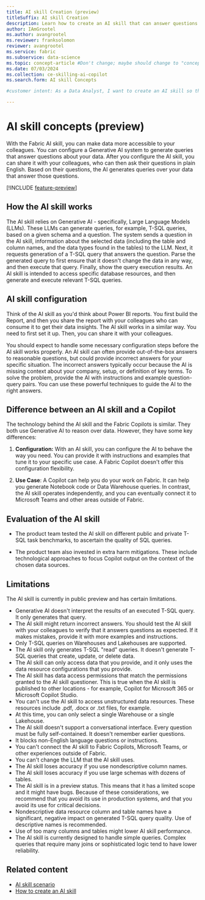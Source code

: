 ```yaml
---
title: AI skill Creation (preview)
titleSuffix: AI skill Creation
description: Learn how to create an AI skill that can answer questions about data.
author: IAmGrootel
ms.author: avangrootel
ms.reviewer: franksolomon
reviewer: avangrootel
ms.service: fabric
ms.subservice: data-science
ms.topic: concept-article #Don't change; maybe should change to "conceptual".
ms.date: 07/03/2024
ms.collection: ce-skilling-ai-copilot
ms.search.form: AI skill Concepts

#customer intent: As a Data Analyst, I want to create an AI skill so that I can make it easier for me and my colleagues to get answers from data.

---
```


# AI skill concepts (preview)

With the Fabric AI skill, you can make data more accessible to your colleagues. You can configure a Generative AI system to generate queries that answer questions about your data. After you configure the AI skill, you can share it with your colleagues, who can then ask their questions in plain English. Based on their questions, the AI generates queries over your data that answer those questions.

[!INCLUDE [feature-preview](../includes/feature-preview-note.md)]

## How the AI skill works

The AI skill relies on Generative AI - specifically, Large Language Models (LLMs). These LLMs can generate queries, for example, T-SQL queries, based on a given schema and a question. The system sends a question in the AI skill, information about the selected data (including the table and column names, and the data types found in the tables) to the LLM. Next, it requests generation of a T-SQL query that answers the question. Parse the generated query to first ensure that it doesn't change the data in any way, and then execute that query. Finally, show the query execution results. An AI skill is intended to access specific database resources, and then generate and execute relevant T-SQL queries.

## AI skill configuration

Think of the AI skill as you'd think about Power BI reports. You first build the Report, and then you share the report with your colleagues who can consume it to get their data insights. The AI skill works in a similar way. You need to first set it up. Then, you can share it with your colleagues.

You should expect to handle some necessary configuration steps before the AI skill works properly. An AI skill can often provide out-of-the-box answers to reasonable questions, but could provide incorrect answers for your specific situation. The incorrect answers typically occur because the AI is missing context about your company, setup, or definition of key terms. To solve the problem, provide the AI with instructions and example question-query pairs. You can use these powerful techniques to guide the AI to the right answers.

## Difference between an AI skill and a Copilot

The technology behind the AI skill and the Fabric Copilots is similar. They both use Generative AI to reason over data. However, they have some key differences:

1. **Configuration:** With an AI skill, you can configure the AI to behave the way you need. You can provide it with instructions and examples that tune it to your specific use case. A Fabric Copilot doesn't offer this configuration flexibility.

1. **Use Case**: A Copilot can help you do your work on Fabric. It can help you generate Notebook code or Data Warehouse queries. In contrast, the AI skill operates independently, and you can eventually connect it to Microsoft Teams and other areas outside of Fabric.

## Evaluation of the AI skill

- The product team tested the AI skill on different public and private T-SQL task benchmarks, to ascertain the quality of SQL queries.

- The product team also invested in extra harm mitigations. These include technological approaches to focus Copilot output on the context of the chosen data sources.

## Limitations

The AI skill is currently in public preview and has certain limitations.

- Generative AI doesn't interpret the results of an executed T-SQL query. It only generates that query.
- The AI skill might return incorrect answers. You should test the AI skill with your colleagues to verify that it answers questions as expected. If it makes mistakes, provide it with more examples and instructions.
- Only T-SQL queries on Warehouses and Lakehouses are supported.
- The AI skill only generates T-SQL "read" queries. It doesn't generate T-SQL queries that create, update, or delete data.
- The AI skill can only access data that you provide, and it only uses the data resource configurations that you provide.
- The AI skill has data access permissions that match the permissions granted to the AI skill questioner. This is true when the AI skill is published to other locations - for example, Copilot for Microsoft 365 or Microsoft Copilot Studio.
- You can't use the AI skill to access unstructured data resources. These resources include .pdf, .docx or .txt files, for example.
- At this time, you can only select a single Warehouse or a single Lakehouse.
- The AI skill doesn't support a conversational interface. Every question must be fully self-contained. It doesn't remember earlier questions.
- It blocks non-English language questions or instructions.
- You can't connect the AI skill to Fabric Copilots, Microsoft Teams, or other experiences outside of Fabric.
- You can't change the LLM that the AI skill uses.
- The AI skill loses accuracy if you use nondescriptive column names.
- The AI skill loses accuracy if you use large schemas with dozens of tables.
- The AI skill is in a preview status. This means that it has a limited scope and it might have bugs. Because of these considerations, we recommend that you avoid its use in production systems, and that you avoid its use for critical decisions.
- Nondescriptive data resource column and table names have a significant, negative impact on generated T-SQL query quality. Use of descriptive names is recommended.
- Use of too many columns and tables might lower AI skill performance.
- The AI skill is currently designed to handle simple queries. Complex queries that require many joins or sophisticated logic tend to have lower reliability.

## Related content

- [AI skill scenario](ai-skill-scenario.md)
- [How to create an AI skill](how-to-create-ai-skill.md)